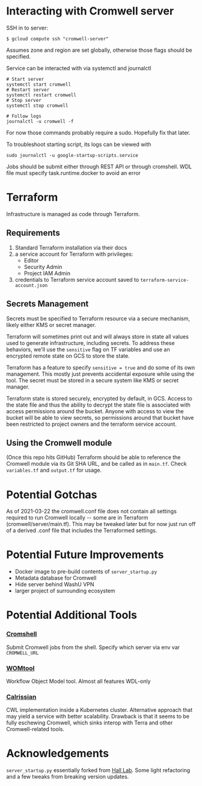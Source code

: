 # Interacting with Cromwell server

SSH in to server:
```
$ gcloud compute ssh "cromwell-server"
```
Assumes zone and region are set globally, otherwise those flags should
be specified.

Service can be interacted with via systemctl and journalctl
```
# Start server
systemctl start cromwell
# Restart server
systemctl restart cromwell
# Stop server
systemctl stop cromwell

# Follow logs
journalctl -u cromwell -f
```
For now those commands probably require a sudo. Hopefully fix that
later.

To troubleshoot starting script, its logs can be viewed with
```
sudo journalctl -u google-startup-scripts.service
```

Jobs should be submit either through REST API or through cromshell.
WDL file must specify task.runtime.docker to avoid an error

# Terraform

Infrastructure is managed as code through Terraform.

## Requirements
1. Standard Terraform installation via their docs
1. a service account for Terraform with privileges:
    - Editor
    - Security Admin
    - Project IAM Admin
1. credentials to Terraform service account saved to
   `terraform-service-account.json`


## Secrets Management

Secrets must be specified to Terraform resource via a secure
mechanism, likely either KMS or secret manager.

Terraform will sometimes print out and will always store in state all
values used to generate infrastructure, including secrets. To address
these behaviors, we'll use the `sensitive` flag on TF variables and
use an encrypted remote state on GCS to store the state.

Terraform has a feature to specify `sensitive = true` and do some of
its own management. This mostly just prevents accidental exposure
while using the tool. The secret must be stored in a secure system
like KMS or secret manager.

Terraform state is stored securely, encrypted by default, in
GCS. Access to the state file and thus the ability to decrypt the
state file is associated with access permissions around the
bucket. Anyone with access to view the bucket will be able to view
secrets, so permissions around that bucket have been restricted to
project owners and the terraform service account.


## Using the Cromwell module

(Once this repo hits GitHub) Terraform should be able to reference the
Cromwell module via its Git SHA URL, and be called as in
`main.tf`. Check `variables.tf` and `output.tf` for usage.


# Potential Gotchas

As of 2021-03-22 the cromwell.conf file does not contain all settings
required to run Cromwell locally -- some are in Terraform
(cromwell/server/main.tf). This may be tweaked later but for now just
run off of a derived .conf file that includes the Terraformed settings.


# Potential Future Improvements

- Docker image to pre-build contents of `server_startup.py`
- Metadata database for Cromwell
- Hide server behind WashU VPN
- larger project of surrounding ecosystem


# Potential Additional Tools

### [Cromshell](https://github.com/broadinstitute/cromshell)
Submit Cromwell jobs from the shell.
Specify which server via env var `CROMWELL_URL`

### [WOMtool](https://cromwell.readthedocs.io/en/stable/WOMtool/)
Workflow Object Model tool. Almost all features WDL-only

### [Calrissian](https://github.com/Duke-GCB/calrissian)
CWL implementation inside a Kubernetes cluster. Alternative approach
that may yield a service with better scalability. Drawback is that it
seems to be fully eschewing Cromwell, which sinks interop with Terra
and other Cromwell-related tools.


# Acknowledgements

`server_startup.py` essentially forked from [Hall
Lab](https://github.com/hall-lab/cromwell-deployment/blob/b6a665b83b762b37c604f024517d7de683071aad/resources/startup-scripts/cromwell.py).
Some light refactoring and a few tweaks from breaking version updates.
